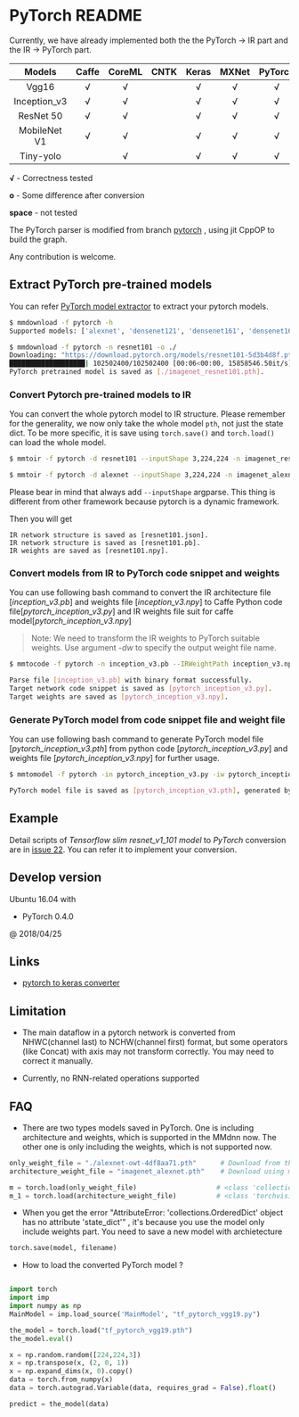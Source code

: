# PyTorch README

Currently, we have already implemented both the the PyTorch -> IR part and the IR -> PyTorch part.

Models                   | Caffe | CoreML | CNTK | Keras | MXNet | PyTorch | TensorFlow| Onnx
:-----------------------:|:-----:|:------:|:----:|:-----:|:-----:|:-------:|:------:|:------:|
Vgg16                    |   √   |   √    |      |   √   |   √   |    √    | √       | √
Inception_v3             |   √   |   √    |      |   √   |   √   |    √    | √       | √
ResNet 50                |   √   |   √    |      |   √   |   √   |    √    | √       | √
MobileNet V1             |   √   |   √    |      |   √   |   √   |    √    | √       | √
Tiny-yolo                |       |   √    |      |   √   |   √   |    √    | √       | √

**√** - Correctness tested

**o** - Some difference after conversion

**space** - not tested


The PyTorch parser is modified from branch [pytorch](https://github.com/Microsoft/MMdnn/tree/pytorch) , using jit CppOP to build the graph.

Any contribution is welcome.

## Extract PyTorch pre-trained models

You can refer [PyTorch model extractor](https://github.com/Microsoft/MMdnn/blob/master/mmdnn/conversion/examples/pytorch/extractor.py) to extract your pytorch models.

```bash
$ mmdownload -f pytorch -h
Supported models: ['alexnet', 'densenet121', 'densenet161', 'densenet169', 'densenet201', 'inception_v3', 'resnet101', 'resnet152', 'resnet18', 'resnet34', 'resnet50', 'vgg11', 'vgg11_bn', 'vgg13', 'vgg13_bn', 'vgg16', 'vgg16_bn', 'vgg19', 'vgg19_bn']

$ mmdownload -f pytorch -n resnet101 -o ./
Downloading: "https://download.pytorch.org/models/resnet101-5d3b4d8f.pth" to /my/home/.torch/models/resnet101-5d3b4d8f.pth
███████████████████| 102502400/102502400 [00:06<00:00, 15858546.50it/s]
PyTorch pretrained model is saved as [./imagenet_resnet101.pth].

```

### Convert Pytorch pre-trained models to IR
You can convert the whole pytorch model to IR structure. Please remember for the generality, we now only take the whole model `pth`, not just the state dict. To be more specific, it is save using `torch.save()` and `torch.load()` can load the whole model.

```bash
$ mmtoir -f pytorch -d resnet101 --inputShape 3,224,224 -n imagenet_resnet101.pth
```

```bash
$ mmtoir -f pytorch -d alexnet --inputShape 3,224,224 -n imagenet_alexnet.pth
```

Please bear in mind that always add `--inputShape` argparse. This thing is different from other framework because pytorch is a dynamic framework.

Then you will get
```
IR network structure is saved as [resnet101.json].
IR network structure is saved as [resnet101.pb].
IR weights are saved as [resnet101.npy].
```

### Convert models from IR to PyTorch code snippet and weights

You can use following bash command to convert the IR architecture file [*inception_v3.pb*] and weights file [*inception_v3.npy*] to Caffe Python code file[*pytorch_inception_v3.py*] and IR weights file suit for caffe model[*pytorch_inception_v3.npy*]

> Note: We need to transform the IR weights to PyTorch suitable weights. Use argument *-dw* to specify the output weight file name.

```bash
$ mmtocode -f pytorch -n inception_v3.pb --IRWeightPath inception_v3.npy --dstModelPath pytorch_inception_v3.py -dw pytorch_inception_v3.npy

Parse file [inception_v3.pb] with binary format successfully.
Target network code snippet is saved as [pytorch_inception_v3.py].
Target weights are saved as [pytorch_inception_v3.npy].
```

### Generate PyTorch model from code snippet file and weight file

You can use following bash command to generate PyTorch model file [*pytorch_inception_v3.pth*] from python code [*pytorch_inception_v3.py*] and weights file [*pytorch_inception_v3.npy*] for further usage.

```bash
$ mmtomodel -f pytorch -in pytorch_inception_v3.py -iw pytorch_inception_v3.npy -o pytorch_inception_v3.pth

PyTorch model file is saved as [pytorch_inception_v3.pth], generated by [pytorch_inception_v3.py] and [pytorch_inception_v3.npy]. Notice that you may need [pytorch_inception_v3.py] to load the model back.

```

## Example

Detail scripts of *Tensorflow slim resnet_v1_101 model* to *PyTorch* conversion are in [issue 22](https://github.com/Microsoft/MMdnn/issues/22). You can refer it to implement your conversion.

## Develop version

Ubuntu 16.04 with

- PyTorch 0.4.0

@ 2018/04/25

## Links

- [pytorch to keras converter](https://github.com/nerox8664/pytorch2keras)

## Limitation

- The main dataflow in a pytorch network is converted from NHWC(channel last) to NCHW(channel first) format, but some operators (like Concat) with axis may not transform correctly. You may need to correct it manually.

- Currently, no RNN-related operations supported

## FAQ

- There are two types models saved in PyTorch. One is including architecture and weights, which is supported in the MMdnn now. The other  one is only including the weights, which is not supported now.

```python
only_weight_file = "./alexnet-owt-4df8aa71.pth"      # Download from the model zoo
architecture_weight_file = "imagenet_alexnet.pth"    # Download using mmdownload()

m = torch.load(only_weight_file)                    # <class 'collections.OrderedDict'>
m_1 = torch.load(architecture_weight_file)          # <class 'torchvision.models.alexnet.AlexNet'> supported!

```
- When you get the error "AttributeError: 'collections.OrderedDict' object has no attribute 'state_dict'" , it's because you use the model only include weights part. You need to save a new model with archietecture

```python
torch.save(model, filename)
```

- How to load the converted PyTorch model ?

```python

import torch
import imp
import numpy as np
MainModel = imp.load_source('MainModel', "tf_pytorch_vgg19.py")

the_model = torch.load("tf_pytorch_vgg19.pth")
the_model.eval()

x = np.random.random([224,224,3])
x = np.transpose(x, (2, 0, 1))
x = np.expand_dims(x, 0).copy()
data = torch.from_numpy(x)
data = torch.autograd.Variable(data, requires_grad = False).float()

predict = the_model(data)


```


